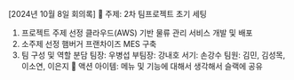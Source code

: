 [2024년 10월 8일 회의록]
📌 주제: 2차 팀프로젝트 초기 세팅
1. 프로젝트 주제 선정
클라우드(AWS) 기반 물류 관리 서비스 개발 및 배포
2. 소주제 선정
햄버거 프랜차이즈 MES 구축
3. 팀 구성 및 역할 분담
팀장: 우병섭
부팀장: 강내호
서기: 손강수
팀원: 김민, 김성목, 이소연, 이은지
📌 액션 아이템:
메뉴 및 기능에 대해서 생각해서 슬랙에 공유